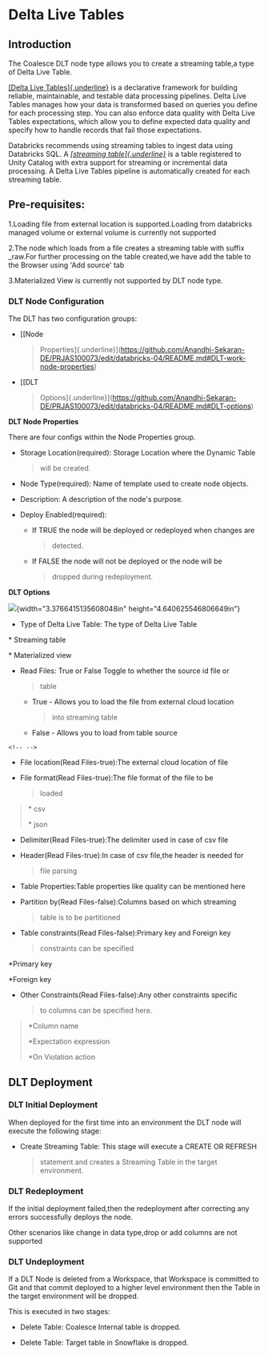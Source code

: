 # **Delta Live Tables**

## **Introduction**

The Coalesce DLT node type allows you to create a streaming table,a type
of Delta Live Table.

[[Delta Live
Tables]{.underline}](https://docs.databricks.com/en/delta-live-tables/index.html)
is a declarative framework for building reliable, maintainable, and
testable data processing pipelines. Delta Live Tables manages how your
data is transformed based on queries you define for each processing
step. You can also enforce data quality with Delta Live Tables
expectations, which allow you to define expected data quality and
specify how to handle records that fail those expectations.

Databricks recommends using streaming tables to ingest data using
Databricks SQL. A [*[streaming
table]{.underline}*](https://docs.databricks.com/en/tables/streaming.html#additional-resources)
is a table registered to Unity Catalog with extra support for streaming
or incremental data processing. A Delta Live Tables pipeline is
automatically created for each streaming table.

## **Pre-requisites:**

1.Loading file from external location is supported.Loading from
databricks managed volume or external volume is currently not supported

2.The node which loads from a file creates a streaming table with suffix
\_raw.For further processing on the table created,we have add the table
to the Browser using 'Add source' tab

3.Materialized View is currently not supported by DLT node type.

### **DLT Node Configuration**

The DLT has two configuration groups:

-   [[Node
    > Properties]{.underline}](https://github.com/Anandhi-Sekaran-DE/PRJAS100073/edit/databricks-04/README.md#DLT-work-node-properties)

-   [[DLT
    > Options]{.underline}](https://github.com/Anandhi-Sekaran-DE/PRJAS100073/edit/databricks-04/README.md#DLT-options)

**DLT Node Properties**

There are four configs within the Node Properties group.

-   Storage Location(required): Storage Location where the Dynamic Table
    > will be created.

-   Node Type(required): Name of template used to create node objects.

-   Description: A description of the node\'s purpose.

-   Deploy Enabled(required):

    -   If TRUE the node will be deployed or redeployed when changes are
        > detected.

    -   If FALSE the node will not be deployed or the node will be
        > dropped during redeployment.

**DLT Options**

![](vertopal_e2891625931a467189b3388ccf4f195b/media/image1.png){width="3.3766415135608048in"
height="4.640625546806649in"}

-   Type of Delta Live Table: The type of Delta Live Table

\* Streaming table

\* Materialized view

-   Read Files: True or False Toggle to whether the source id file or
    > table

    -   True - Allows you to load the file from external cloud location
        > into streaming table

    -   False - Allows you to load from table source

```{=html}
<!-- -->
```
-   File location(Read Files-true):The external cloud location of file

-   File format(Read Files-true):The file format of the file to be
    > loaded

> \* csv
>
> \* json

-   Delimiter(Read Files-true):The delimiter used in case of csv file

-   Header(Read Files-true):In case of csv file,the header is needed for
    > file parsing

-   Table Properties:Table properties like quality can be mentioned here

-   Partition by(Read Files-false):Columns based on which streaming
    > table is to be partitioned

-   Table constraints(Read Files-false):Primary key and Foreign key
    > constraints can be specified

\*Primary key

\*Foreign key

-   Other Constraints(Read Files-false):Any other constraints specific
    > to columns can be specified here.

> \*Column name
>
> \*Expectation expression
>
> \*On Violation action

## **DLT Deployment**

### **DLT Initial Deployment**

When deployed for the first time into an environment the DLT node will
execute the following stage:

-   Create Streaming Table: This stage will execute a CREATE OR REFRESH
    > statement and creates a Streaming Table in the target environment.

### **DLT Redeployment**

If the initial deployment failed,then the redeployment after correcting
any errors successfully deploys the node.

Other scenarios like change in data type,drop or add columns are not
supported

### **DLT Undeployment**

If a DLT Node is deleted from a Workspace, that Workspace is committed
to Git and that commit deployed to a higher level environment then the
Table in the target environment will be dropped.

This is executed in two stages:

-   Delete Table: Coalesce Internal table is dropped.

-   Delete Table: Target table in Snowflake is dropped.
